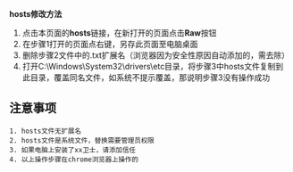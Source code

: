 **hosts修改方法**
 1. 点击本页面的**hosts**链接，在新打开的页面点击**Raw**按钮
 2. 在步骤1打开的页面点右键，另存此页面至电脑桌面
 3. 删除步骤2文件中的.txt扩展名（浏览器因为安全性原因自动添加的，需去除）
 4. 打开C:\Windows\System32\drivers\etc目录，将步骤3中hosts文件复制到此目录，覆盖同名文件，如系统不提示覆盖，那说明步骤3没有操作成功
 
注意事项
----
    1. hosts文件无扩展名
    2. hosts文件是系统文件，替换需要管理员权限
    3. 如果电脑上安装了xx卫士，请添加信任
    4. 以上操作步骤在chrome浏览器上操作的
